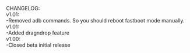 CHANGELOG:  
v1.01:  
 -Removed adb commands. So you should reboot fastboot mode manually.  
v1.01:  
 -Added dragndrop feature  
v1.00:  
 -Closed beta initial release
